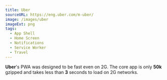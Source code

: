 ```yaml
---
title: Uber
sourceURL: https://eng.uber.com/m-uber/
image: /images/uber
imageExt: png
tags:
  - App Shell
  - Home Screen
  - Notifications
  - Service Worker
  - Travel
---
```


**Uber**'s PWA was designed to be fast even on 2G. The core app is only **50k** gzipped and takes less than **3** seconds to load on 2G networks.
